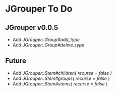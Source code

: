JGrouper To Do
==============

JGrouper v0.0.5
---------------
* Add *JGrouper::Group#add_type*
* Add *JGrouper::Group#delete_type*

Future
------
* Add *JGrouper::Stem#children( recurse = false )*
* Add *JGrouper::Stem#groups( recurse = false )*
* Add *JGrouper::Stem#stems( recurse = false )*

